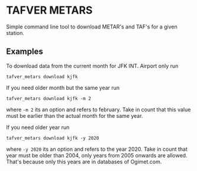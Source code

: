 # TAFVER METARS

Simple command line tool to download METAR's and TAF's for a given station.

## Examples

To download data from the current month for JFK INT. Airport only run 

```
tafver_metars download kjfk
```

If you need older month but the same year run

```
tafver_metars download kjfk -m 2
```

where `-m 2` its an option and refers to february. Take in count that this value must be
earlier than the actual month for the same year.

If you need older year run

```
tafver_metars download kjfk -y 2020
```

where `-y 2020` its an option and refers to the year 2020. Take in count that year must be
older than 2004, only years from 2005 onwards are allowed. That's because only this years are
in databases of Ogimet.com. 